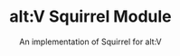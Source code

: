 <p align="center">
    <h1 align="center">alt:V Squirrel Module</h1>
    <p align="center">An implementation of Squirrel for alt:V</p>
</p>
